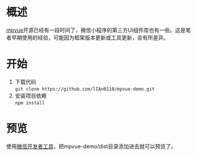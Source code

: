 # 概述
[mpvue](http://mpvue.com/)开源已经有一段时间了，微信小程序的第三方UI组件库也有一些。这是笔者早期使用的经验，可能因为框架版本更新或工具更新，会有所差异。

# 开始
1. 下载代码   
`git clone https://github.com/lIAn0110/mpvue-demo.git`
2. 安装项目依赖   
`npm install`

# 预览
使用[微信开发者工具](https://mp.weixin.qq.com/debug/wxadoc/dev/devtools/download.html)，把mpvue-demo/dist目录添加进去就可以预览了。